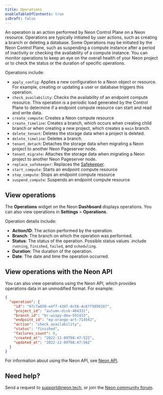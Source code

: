 ```yaml
---
title: Operations
enableTableOfContents: true
isDraft: false
---
```


An operation is an action performed by Neon Control Plane on a Neon resource. Operations are typically initiated by user actions, such as creating a branch or deleting a database. Some Operations may be initiated by the Neon Control Plane, such as suspending a compute instance after a period of inactivity or checking the availability of a compute instance. You can monitor operations to keep an eye on the overall health of your Neon project or to check the status or the duration of specific operations.

Operations include:

- `apply_config`: Applies a new configuration to a Neon object or resource. For example, creating or updating a user or database triggers this operation.
- `check_availability`: Checks the availability of an endpoint compute resource. This operation is a periodic load generated by the Control Plane to determine if a endpoint compute resource can start and read and write data.
- `create_compute`: Creates a Neon compute resource
- `create_timeline`: Creates a branch, which occurs when creating child branch or when creating a new project, which creates a `main` branch.
- `delete_tenant`: Deletes the storage data when a project is deleted.
- `delete_timeline`: Deletes a branch.
- `tenant_detach`: Detaches the storage data when migrating a Neon project to another Neon Pageserver node.
- `tenant_migrate`: Attaches the storage data when migrating a Neon project to another Neon Pageserver node.
- `replace_safekeeper`: Replaces the [Safekeeper](https://neon.tech/docs/reference/glossary/#safekeeper).
- `start_compute`: Starts an endpoint compute resource
- `stop_compute`: Stops an endpoint compute resource
- `suspend_compute`: Suspends an endpoint compute resource

## View operations

The **Operations** widget on the Neon **Dashboard** displays operations. You can also view operations in **Settings** > **Operations**.

Operation details include:

- **Action/ID**: The action performed by the operation.
- **Branch**: The branch on which the operation was performed.
- **Status**: The status of the operation. Possible status values .include `running`, `finished`, `failed`, and `scheduling`.
- **Duration**: The duration of the operation.
- **Date**: The date and time the operation occurred.

## View operations with the Neon API

You can also view operations using the Neon API, which provides operations data in an unmodified format. For example:

```json
{
  "operation": {
    "id": "97c7a650-e4ff-43d7-8c58-4c67f5050167",
    "project_id": "autumn-disk-484331",
    "branch_id": "br-wispy-dew-591433",
    "endpoint_id": "ep-orange-art-714542",
    "action": "check_availability",
    "status": "finished",
    "failures_count": 0,
    "created_at": "2022-12-09T08:47:52Z",
    "updated_at": "2022-12-09T08:47:56Z"
  }
}
```

For information about using the Neon API, see [Neon API](../../reference/api-reference/).

## Need help?

Send a request to [support@neon.tech](mailto:support@neon.tech), or join the [Neon community forum](https://community.neon.tech/).
